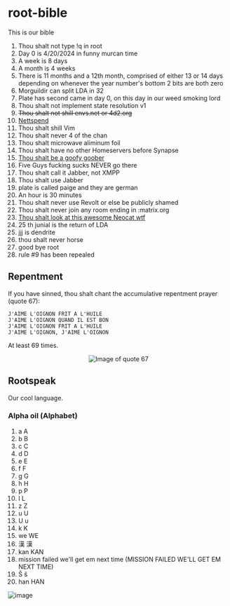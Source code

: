 # root-bible

This is our bible

1. Thou shalt not type !q in root
2. Day 0 is 4/20/2024 in funny murcan time
3. A week is 8 days
4. A month is 4 weeks
5. There is 11 months and a 12th month, comprised of either 13 or 14 days depending on whenever the year number's bottom 2 bits are both zero
6. Morguildir can split LDA in 32
7. Plate has second came in day 0, on this day in our weed smoking lord
8. Thou shalt not implement state resolution v1
9. ~~Thou shalt not shill envs.net or 4d2.org~~
10. [Nettspend](https://inv.tux.pizza/watch?v=YT0pU9Pq5qc)
11. Thou shalt shill Vim
12. Thou shalt never 4 of the chan
13. Thou shalt microwave aliminum foil
14. Thou shalt have no other Homeservers before Synapse
15. [Thou shalt be a goofy goober](https://github.com/cold360/root-bible/assets/164063937/121494a3-c5f3-4ea0-913f-2b2fd313a5e5)
16. Five Guys fucking sucks NEVER go there
17. Thou shalt call it Jabber, not XMPP
18. Thou shalt use Jabber
19. plate is called paige and they are german
20. An hour is 30 minutes
21. Thou shalt never use Revolt or else be publicly shamed
22. Thou shalt never join any room ending in :matrix.org
23. [Thou shalt look at this awesome Neocat wtf](https://github.com/jjj333-p/root-bible/assets/164063937/b3336260-6b98-4c3a-bd8b-a0c16d00b2a2)
24. 25 th junial is the return of LDA
25. jjj is dendrite
26. thou shalt never horse
27. good bye root
28. rule #9 has been repealed 

## Repentment

If you have sinned, thou shalt chant the accumulative repentment prayer (quote 67):

```
J'AIME L'OIGNON FRIT A L'HUILE
J'AIME L'OIGNON QUAND IL EST BON
J'AIME L'OIGNON FRIT A L'HUILE
J'AIME L'OIGNON, J'AIME L'OIGNON
```

At least 69 times.

<div align="center">
    <img src="https://github.com/user-attachments/assets/4786a51a-b31e-40bf-bb12-5c6fa5c4882a" alt="Image of quote 67" />
</div>

## Rootspeak

Our cool language.

### Alpha oil (Alphabet)

1. a A
2. b B
3. c C
4. d D
5. e E
6. f F
7. g G
8. h H
9. p P
10. l L
11. z Z
12. u U
13. U u
14. k K
15. we WE
16. 漢 漢
17. kan KAN
18. mission failed we'll get em next time (MISSION FAILED WE'LL GET EM NEXT TIME)
19. Š š
20. han HAN

![image](https://github.com/user-attachments/assets/ea37a396-27f8-4228-82f8-eeb605672660)
